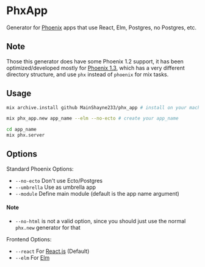 # PhxApp

Generator for [Phoenix](https://github.com/phoenixframework/phoenix) apps that use React, Elm, Postgres, no Postgres, etc.

## Note
Those this generator does have some Phoenix 1.2 support, it has been optimized/developed mostly for [Phoenix 1.3](https://gist.github.com/chrismccord/71ab10d433c98b714b75c886eff17357), which has a very different directory structure, and use `phx` instead of `phoenix` for mix tasks.

## Usage
```bash
mix archive.install github MainShayne233/phx_app # install on your machine

mix phx_app.new app_name --elm --no-ecto # create your app_name

cd app_name
mix phx.server
```

## Options
Standard Phoenix Options:
  - `--no-ecto`  Don't use Ecto/Postgres
  - `--umbrella` Use as umbrella app
  - `--module` Define main module (default is the app name argument)
#### Note
  - `--no-html` is not a valid option, since you should just use the normal `phx.new` generator for that

Frontend Options:
  - `--react` For [React.js](https://facebook.github.io/react/) (Default)
  - `--elm` For [Elm](http://elm-lang.org/)
